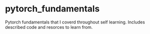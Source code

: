 # pytorch_fundamentals
 Pytorch fundamentals that I coverd throughout self learning. Includes described code and resorces to learn from.
